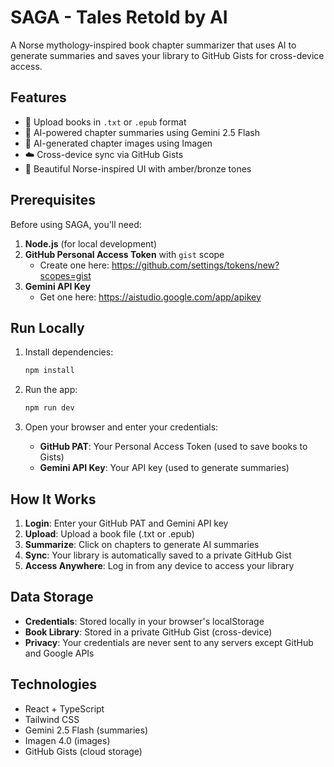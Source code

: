 # SAGA - Tales Retold by AI

A Norse mythology-inspired book chapter summarizer that uses AI to generate summaries and saves your library to GitHub Gists for cross-device access.

## Features

- 📖 Upload books in `.txt` or `.epub` format
- 🤖 AI-powered chapter summaries using Gemini 2.5 Flash
- 🎨 AI-generated chapter images using Imagen
- ☁️ Cross-device sync via GitHub Gists
- 🎨 Beautiful Norse-inspired UI with amber/bronze tones

## Prerequisites

Before using SAGA, you'll need:

1. **Node.js** (for local development)
2. **GitHub Personal Access Token** with `gist` scope
   - Create one here: https://github.com/settings/tokens/new?scopes=gist
3. **Gemini API Key**
   - Get one here: https://aistudio.google.com/app/apikey

## Run Locally

1. Install dependencies:
   ```bash
   npm install
   ```

2. Run the app:
   ```bash
   npm run dev
   ```

3. Open your browser and enter your credentials:
   - **GitHub PAT**: Your Personal Access Token (used to save books to Gists)
   - **Gemini API Key**: Your API key (used to generate summaries)

## How It Works

1. **Login**: Enter your GitHub PAT and Gemini API key
2. **Upload**: Upload a book file (.txt or .epub)
3. **Summarize**: Click on chapters to generate AI summaries
4. **Sync**: Your library is automatically saved to a private GitHub Gist
5. **Access Anywhere**: Log in from any device to access your library

## Data Storage

- **Credentials**: Stored locally in your browser's localStorage
- **Book Library**: Stored in a private GitHub Gist (cross-device)
- **Privacy**: Your credentials are never sent to any servers except GitHub and Google APIs

## Technologies

- React + TypeScript
- Tailwind CSS
- Gemini 2.5 Flash (summaries)
- Imagen 4.0 (images)
- GitHub Gists (cloud storage)
